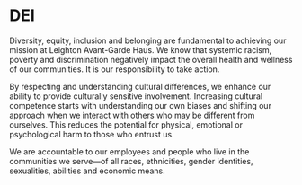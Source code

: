 # DEI 

Diversity, equity, inclusion and belonging are fundamental to achieving our mission at Leighton Avant-Garde Haus. We know that systemic racism, poverty and discrimination negatively impact the overall health and wellness of our communities. It is our responsibility to take action.

By respecting and understanding cultural differences, we enhance our ability to provide culturally sensitive involvement. Increasing cultural competence starts with understanding our own biases and shifting our approach when we interact with others who may be different from ourselves. This reduces the potential for physical, emotional or psychological harm to those who entrust us. 

We are accountable to our employees and people who live in the communities we serve—of all races, ethnicities, gender identities, sexualities, abilities and economic means.
